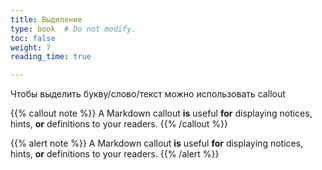 ```yaml
---
title: Выделение
type: book  # Do not modify.
toc: false
weight: 7
reading_time: true

---
```




Чтобы выделить букву/слово/текст можно использовать callout

{{% callout note %}} A Markdown callout **is** useful **for** displaying notices, hints, **or** definitions to your readers. {{% /callout %}}

{{% alert note %}} A Markdown callout **is** useful **for** displaying notices, hints, **or** definitions to your readers. {{% /alert %}}

